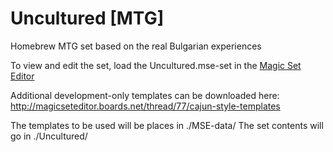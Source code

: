 # Uncultured [MTG]
Homebrew MTG set based on the real Bulgarian experiences

To view and edit the set, load the Uncultured.mse-set in the [Magic Set Editor](https://drive.google.com/open?id=1KZjYdWVPqGv3gkwmZmGEWvipKnzdXBSM)

Additional development-only templates can be downloaded here: http://magicseteditor.boards.net/thread/77/cajun-style-templates

The templates to be used will be places in ./MSE-data/
The set contents will go in ./Uncultured/